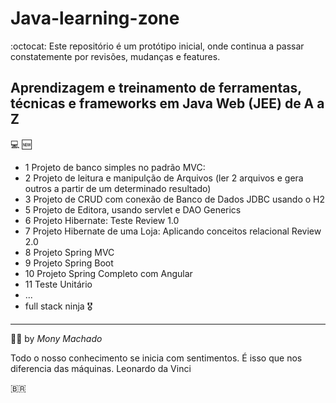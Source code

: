 # Java-learning-zone
:octocat:  Este repositório é um protótipo inicial, onde continua a passar constatemente por revisões, mudanças e features.

## Aprendizagem e treinamento de ferramentas, técnicas  e frameworks em Java Web (JEE) de A a Z 
:computer: :new:
- 1 Projeto de banco simples no padrão MVC: 
- 2 Projeto de leitura e manipulção de Arquivos (ler 2 arquivos e gera outros a partir de um determinado resultado)
- 3 Projeto de CRUD com conexão de Banco de Dados JDBC usando o H2
- 5 Projeto de Editora,  usando servlet e DAO Generics 
- 6 Projeto Hibernate: Teste Review 1.0
- 7 Projeto Hibernate de uma Loja: Aplicando conceitos relacional Review 2.0
- 8 Projeto Spring MVC
- 9 Projeto Spring Boot
- 10 Projeto Spring Completo com Angular
- 11 Teste Unitário 
- ...
- full stack ninja :medal_military:

---------------------

:woman_teacher: by *Mony Machado* 

Todo o nosso conhecimento se inicia com sentimentos. É isso que nos diferencia das máquinas. Leonardo da Vinci

:brazil:


